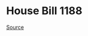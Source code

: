 # House Bill 1188

[Source](http://lawfilesext.leg.wa.gov/biennium/2021-22/Xml/Bills/House%20Bills/1188.xml)